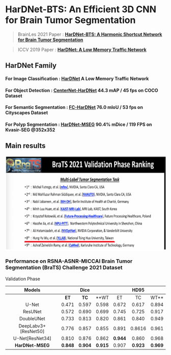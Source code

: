 # HarDNet-BTS: An Efficient 3D CNN for Brain Tumor Segmentation
> BrainLes 2021 Paper : [**HarDNet-BTS: A Harmonic Shortcut Network for Brain Tumor Segmentation**](https://link.springer.com/chapter/10.1007/978-3-031-08999-2_21)

> ICCV 2019 Paper : [**HarDNet: A Low Memory Traffic Network**](https://arxiv.org/abs/1909.00948)

## HarDNet Family
#### For Image Classification : [HarDNet](https://github.com/PingoLH/Pytorch-HarDNet) A Low Memory Traffic Network
#### For Object Detection : [CenterNet-HarDNet](https://github.com/PingoLH/CenterNet-HarDNet) 44.3 mAP / 45 fps on COCO Dataset
#### For Semantic Segmentation : [FC-HarDNet](https://github.com/PingoLH/FCHarDNet)  76.0 mIoU / 53 fps on Cityscapes Dataset
#### For Polyp Segmentation : [HarDNet-MSEG](https://github.com/james128333/HarDNet-MSEG) 90.4% mDice / 119 FPS on Kvasir-SEG @352x352

## Main results
<p align="center"> <img src='imgs/validaitonphase8th.png' align="center" height="300px"> </p>

### Performance on RSNA-ASNR-MICCAI Brain Tumor Segmentation (BraTS) Challenge 2021 Dataset
Validation Phase

| Models       |     |Dice|        |   | HD95   ||  
| :----------: | :----: | :----: | :-----------: | :--------: | :------------: | :---------------: |
|       |**ET**     |**TC**| **WT       |ET   | TC   |WT**| 
|U-Net         | 0.471  | 0.597  | 0.598         |0.672       | 0.617| 0.894| 
|ResUNet |0.572| 0.690 |0.699 |0.745| 0.725| 0.917| 
|DoubleUNet |0.733| 0.813 |0.820 |0.861 |0.840 |0.949 |
|DeepLabv3+[ResNet50] |0.776| 0.857 |0.855 |0.891| 0.8616 |0.961 |
|U-Net[ResNet34]| 0.810 |0.876| 0.862 |**0.944**| 0.860 |0.968| 
|**HarDNet-MSEG** |**0.848**   |  **0.904**| **0.915**| 0.907| **0.923**| **0.969**|

